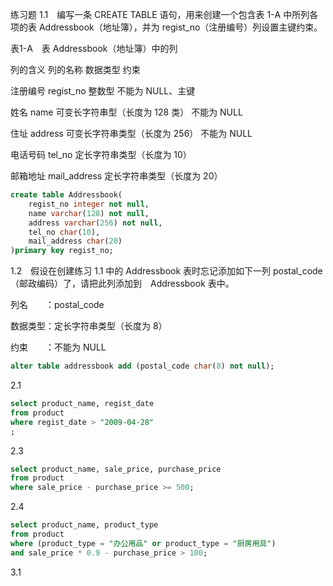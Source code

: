练习题
1.1　编写一条 CREATE TABLE 语句，用来创建一个包含表 1-A 中所列各项的表 Addressbook（地址簿），并为 regist_no（注册编号）列设置主键约束。

表1-A　表 Addressbook（地址簿）中的列

列的含义	列的名称		数据类型	约束	

注册编号	regist_no		整数型		不能为 NULL、主键	

姓名			name				可变长字符串型（长度为 128 类）	不能为 NULL

住址			address			可变长字符串类型（长度为 256）	不能为 NULL	

电话号码	tel_no				定长字符串类型（长度为 10）

邮箱地址	mail_address	定长字符串类型（长度为 20）

```sql
create table Addressbook(
	regist_no integer not null,
    name varchar(128) not null,
    address varchar(256) not null,
    tel_no char(10),
    mail_address char(20)    
)primary key regist_no;
```



 1.2　假设在创建练习 1.1 中的 Addressbook 表时忘记添加如下一列 postal_code（邮政编码）了，请把此列添加到　Addressbook 表中。

列名　　：postal_code

数据类型：定长字符串类型（长度为 8）

约束　　：不能为 NULL

```sql
alter table addressbook add (postal_code char(8) not null);
```



2.1 

```sql
select product_name, regist_date 
from product
where regist_date > "2009-04-28"
;
```

2.3

```sql
select product_name, sale_price, purchase_price
from product
where sale_price - purchase_price >= 500;	
```

2.4

```sql
select product_name, product_type
from product
where (product_type = "办公用品" or product_type = "厨房用具")
and sale_price * 0.9 - purchase_price > 100;
```

3.1

